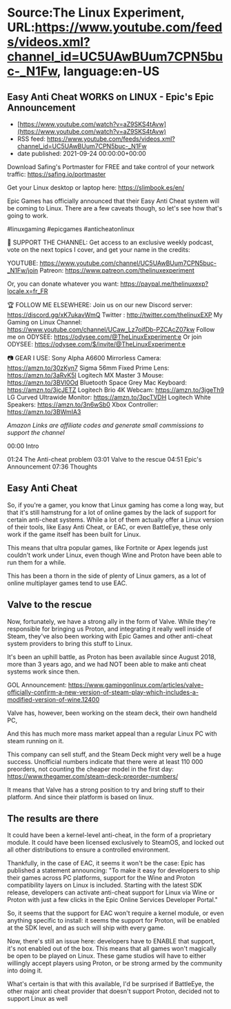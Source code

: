 # Source:The Linux Experiment, URL:https://www.youtube.com/feeds/videos.xml?channel_id=UC5UAwBUum7CPN5buc-_N1Fw, language:en-US

## Easy Anti Cheat WORKS on LINUX - Epic's Epic Announcement
 - [https://www.youtube.com/watch?v=aZ9SKS4tAvw](https://www.youtube.com/watch?v=aZ9SKS4tAvw)
 - RSS feed: https://www.youtube.com/feeds/videos.xml?channel_id=UC5UAwBUum7CPN5buc-_N1Fw
 - date published: 2021-09-24 00:00:00+00:00

Download Safing's Portmaster for FREE and take control of your network traffic: https://safing.io/portmaster



Get your Linux desktop or laptop here: https://slimbook.es/en/


Epic Games has officially announced that their Easy Anti Cheat system will be coming to Linux. There are a few caveats though, so let's see how that's going to work.

#linuxgaming #epicgames #anticheatonlinux

👏 SUPPORT THE CHANNEL:
Get access to an exclusive weekly podcast, vote on the next topics I cover, and get your name in the credits:

YOUTUBE: https://www.youtube.com/channel/UC5UAwBUum7CPN5buc-_N1Fw/join
Patreon: https://www.patreon.com/thelinuxexperiment

Or, you can donate whatever you want: https://paypal.me/thelinuxexp?locale.x=fr_FR

🏆 FOLLOW ME ELSEWHERE:
Join us on our new Discord server: https://discord.gg/xK7ukavWmQ
Twitter : http://twitter.com/thelinuxEXP
My Gaming on Linux Channel: https://www.youtube.com/channel/UCaw_Lz7oifDb-PZCAcZ07kw
Follow me on ODYSEE: https://odysee.com/@TheLinuxExperiment:e
Or join ODYSEE: https://odysee.com/$/invite/@TheLinuxExperiment:e

📷 GEAR I USE:
Sony Alpha A6600 Mirrorless Camera: https://amzn.to/30zKyn7
Sigma 56mm Fixed Prime Lens: https://amzn.to/3aRvK5l
Logitech MX Master 3 Mouse: https://amzn.to/3BVI0Od
Bluetooth Space Grey Mac Keyboard: https://amzn.to/3jcJETZ
Logitech Brio 4K Webcam: https://amzn.to/3jgeTh9
LG Curved Ultrawide Monitor: https://amzn.to/3pcTVDH
Logitech White Speakers: https://amzn.to/3n6wSb0
Xbox Controller: https://amzn.to/3BWmIA3

*Amazon Links are affiliate codes and generate small commissions to support the channel*

00:00 Intro

01:24 The Anti-cheat problem
03:01 Valve to the rescue
04:51 Epic's Announcement
07:36 Thoughts


## Easy Anti Cheat

So, if you're a gamer, you know that Linux gaming has come a long way, but that it's still hamstrung for a lot of online games by the lack of support for certain anti-cheat systems. While a lot of them actually offer a Linux version of their tools, like Easy Anti Cheat, or EAC, or even BattleEye, these only work if the game itself has been built for Linux.

This means that ultra popular games, like Fortnite or Apex legends just couldn't work under Linux, even though Wine and Proton have been able to run them for a while.

This has  been a thorn in the side of plenty of Linux gamers, as a lot of online multiplayer games tend to use EAC.

## Valve to the rescue

Now, fortunately, we have a strong ally in the form of Valve. While they're responsible for bringing us Proton, and integrating it really well inside of Steam, they've also been working with Epic Games and other anti-cheat system providers to bring this stuff to Linux.

It's been an uphill battle, as Proton has been available since August 2018, more than 3 years ago, and we had NOT been able to make anti cheat systems work since then.

GOL Announcement: https://www.gamingonlinux.com/articles/valve-officially-confirm-a-new-version-of-steam-play-which-includes-a-modified-version-of-wine.12400


Valve has, however, been working on the steam deck, their own handheld PC, 

And this has much more mass market appeal than a regular Linux PC with steam running on it.

This company can sell stuff, and the Steam Deck might very well be a huge success. Unofficial numbers indicate that there were at least 110 000 preorders, not counting the cheaper model in the first day: https://www.thegamer.com/steam-deck-preorder-numbers/

It means that Valve has a strong position to try and bring stuff to their platform. And since their platform is based on linux.

## The results are there

It could have been a kernel-level anti-cheat, in the form of a proprietary module. It could have been licensed exclusively to SteamOS, and locked out all other distributions to ensure a controlled environment.

Thankfully, in the case of EAC, it seems it won't be the case: Epic has published a statement announcing:
"To make it easy for developers to ship their games across PC platforms, support for the Wine and Proton compatibility layers on Linux is included. Starting with the latest SDK release, developers can activate anti-cheat support for Linux via Wine or Proton with just a few clicks in the Epic Online Services Developer Portal."

So, it seems that the support for EAC won't require a kernel module, or even anything specific to install: it seems the support for Proton, will be enabled at the SDK level, and as such will ship with every game.

Now, there's still an issue here: developers have to ENABLE that support, it's not enabled out of the box. This means that all games won't magically be open to be played on Linux. These game studios will have to either willingly accept players using Proton, or be strong armed by the community into doing it.

What's certain is that with this available, I'd be surprised if BattleEye, the other major anti cheat provider that doesn't support Proton, decided not to support Linux as well

